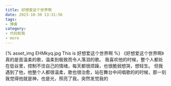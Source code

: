 ```yaml
---
title: 好想爱这个世界啊
date: 2023-10-30 13:31:56
tags:
- 博客
category:
- 代码和我
- more
---
```

{% asset_img EHMkyq.jpg This is 好想爱这个世界啊 %}
《好想爱这个世界啊》真的是首温柔的歌，温柔到极致而令人落泪的歌。
我喜欢他的时候，整个人都处在低谷里，控制不住自己的情绪，每天都很烦躁，也很脆弱想哭，想轻生。
但我遇到了他，他整个人都很温柔，歌也很治愈，站在舞台中间唱歌的的时候，那一刻我觉得他就是神，也是光，照亮了我，突然发觉我的